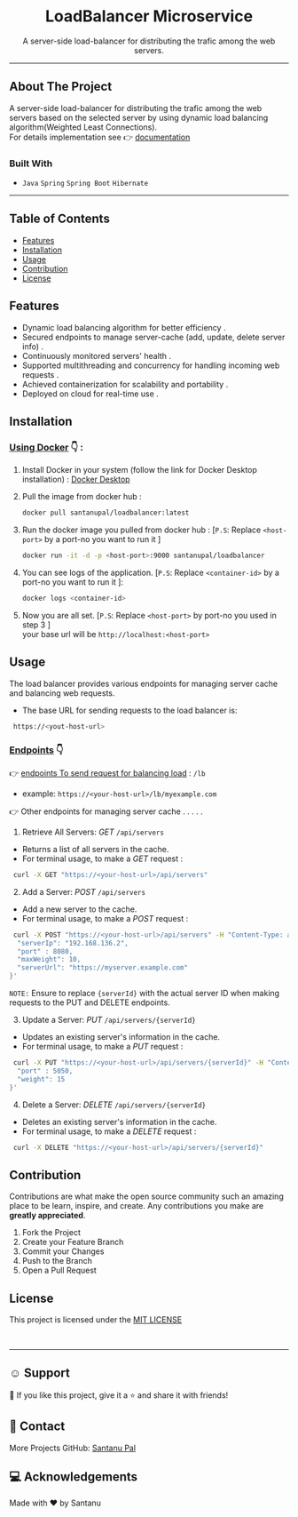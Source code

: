 <h1 align="center">LoadBalancer Microservice</h1>

  <p align="center">
   A server-side load-balancer for distributing the trafic among the web servers.
  </p>
</p>

---

## About The Project

A server-side load-balancer for distributing the trafic among the web servers based on the selected server by using dynamic load balancing algorithm(Weighted Least Connections).<br>
For details implementation see 👉 [documentation](README)<br>

### Built With

- `Java` `Spring` `Spring Boot` `Hibernate`

---

## Table of Contents

- [Features](#features)
- [Installation](#installation)
- [Usage](#usage)
- [Contribution](#contribution)
- [License](#license)

<!-- FEATURES -->

## Features

- Dynamic load balancing algorithm for better efficiency .
- Secured endpoints to manage server-cache (add, update, delete server info) .
- Continuously monitored servers' health .
- Supported multithreading and concurrency for
  handling incoming web requests .
- Achieved containerization for scalability and
  portability .
- Deployed on cloud for real-time use .

<!-- INSTALLATION -->

## Installation

### <ins>Using Docker</ins> 👇 :

1. Install Docker in your system (follow the link for Docker Desktop installation) :
   [Docker Desktop](https://www.docker.com/products/docker-desktop/)

2. Pull the image from docker hub :

   ```bash
   docker pull santanupal/loadbalancer:latest
   ```

3. Run the docker image you pulled from docker hub :
   [`P.S`: Replace `<host-port>` by a port-no you want to run it ]

   ```bash
   docker run -it -d -p <host-port>:9000 santanupal/loadbalancer
   ```

4. You can see logs of the application. [`P.S`: Replace `<container-id>` by a port-no you want to run it ]:

   ```bash
   docker logs <container-id>
   ```

5. Now you are all set. [`P.S`: Replace `<host-port>` by port-no you used in step 3 ]<br>
   your base url will be `http://localhost:<host-port>`

<!-- USAGE -->

## Usage

The load balancer provides various endpoints for managing server cache and balancing web requests.

- The base URL for sending requests to the load balancer is:

```bash
 https://<yout-host-url>
```

### <ins>Endpoints</ins> 👇

👉 <ins>endpoints To send request for balancing load</ins> : `/lb`

- example: `https://<your-host-url>/lb/myexample.com`

👉 Other endpoints for managing server cache . . . . .

1. Retrieve All Servers:
   _GET_ `/api/servers`

- Returns a list of all servers in the cache.
- For terminal usage, to make a _GET_ request :

```bash
 curl -X GET "https://<your-host-url>/api/servers"
```

2. Add a Server:
   _POST_ `/api/servers`

- Add a new server to the cache.
- For terminal usage, to make a _POST_ request :

```bash
 curl -X POST "https://<your-host-url>/api/servers" -H "Content-Type: application/json" -d '{
  "serverIp": "192.168.136.2",
  "port" : 8080,
  "maxWeight": 10,
  "serverUrl": "https://myserver.example.com"
}'
```

`NOTE:` Ensure to replace `{serverId}` with the actual server ID when making requests to the PUT and DELETE endpoints.

3. Update a Server:
   _PUT_ `/api/servers/{serverId}`

- Updates an existing server's information in the cache.
- For terminal usage, to make a _PUT_ request :

```bash
 curl -X PUT "https://<your-host-url>/api/servers/{serverId}" -H "Content-Type: application/json" -d '{
  "port" : 5050,
  "weight": 15
}'
```

4. Delete a Server:
   _DELETE_ `/api/servers/{serverId}`

- Deletes an existing server's information in the cache.
- For terminal usage, to make a _DELETE_ request :

```bash
 curl -X DELETE "https://<your-host-url>/api/servers/{serverId}"

```

<!-- CONTRIBUTION -->

## Contribution

Contributions are what make the open source community such an amazing place to be learn, inspire, and create. Any contributions you make are **greatly appreciated**.

1. Fork the Project
2. Create your Feature Branch
3. Commit your Changes
4. Push to the Branch
5. Open a Pull Request

<!-- LICENSE -->

## License

This project is licensed under the [MIT LICENSE](LICENSE)

<br>

---

<!-- SUPPORT -->

## ☺️ Support

💙 If you like this project, give it a ⭐ and share it with friends!<br>

<!-- CONTACT -->

## 🤝 Contact

More Projects
GitHub: [Santanu Pal](https://github.com/code-with-santanu)

<!-- ACKNOWLEDGEMENTS -->

## 💻 Acknowledgements

Made with ❤️ by Santanu <br><br>
